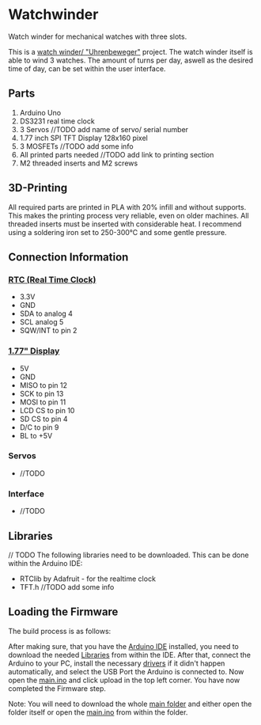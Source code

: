 # Watchwinder
Watch winder for mechanical watches with three slots.

This is a [watch winder/ "Uhrenbeweger"](https://de.wikipedia.org/wiki/Uhrenbeweger) project.
The watch winder itself is able to wind 3 watches. The amount of turns per day, aswell as the desired time of day, can be set within the user interface.

## Parts
1. Arduino Uno
2. DS3231 real time clock
3. 3 Servos                     //TODO add name of servo/ serial number
4. 1.77 inch SPI TFT Display 128x160 pixel
5. 3 MOSFETs                    //TODO add some info
6. All printed parts needed     //TODO add link to printing section
7. M2 threaded inserts and M2 screws

## 3D-Printing
All required parts are printed in PLA with 20% infill and without supports.
This makes the printing process very reliable, even on older machines.
All threaded inserts must be inserted with considerable heat.
I recommend using a soldering iron set to 250-300°C and some gentle pressure.

## Connection Information
### [RTC (Real Time Clock)](Data-Sheets/Clock)
- 3.3V
- GND
- SDA to analog 4
- SCL analog 5
- SQW/INT to pin 2

### [1.77" Display](Data-Sheets/1.77_TFT_Display)
- 5V
- GND
- MISO to pin 12
- SCK to pin 13
- MOSI to pin 11
- LCD CS to pin 10
- SD CS to pin 4
- D/C to pin 9
- BL to +5V

### Servos
- //TODO

### Interface
- //TODO

## Libraries
// TODO
The following libraries need to be downloaded. This can be done within the Arduino IDE:
- RTClib by Adafruit - for the realtime clock
- TFT.h                         //TODO add some info

## Loading the Firmware
The build process is as follows:

After making sure, that you have the [Arduino IDE](https://www.arduino.cc/en/software) installed, you need to download the needed [Libraries](#libraries) from within the IDE.
After that, connect the Arduino to your PC, install the necessary [drivers](https://support.arduino.cc/hc/en-us/articles/4411305694610-Install-or-update-FTDI-drivers) if it didn't happen automatically, and select the USB Port the Arduino is connected to. 
Now open the [main.ino](Code/main/main.ino) and click upload in the top left corner.
You have now completed the Firmware step.

Note: You will need to download the whole [main folder](Code/main) and either open the folder itself or open the [main.ino](Code/main/main.ino) from within the folder.


